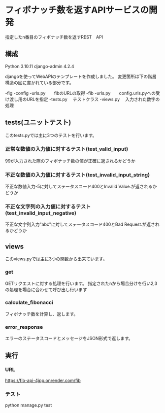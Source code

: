 # フィボナッチ数を返すAPIサービスの開発

指定したn番目のフィボナッチ数を返すREST　API

## 構成

Python 3.10.11
django-admin 4.2.4

djangoを使ってWebAPIのテンプレートを作成しました。
変更箇所は下の階層構造の図に書かれている部分です。


-fig
    -config
        -urls.py　　fibのURLの取得
    -fib
        -urls.py　　config.urls.pyへの受け渡し用のURLを指定
        -tests.py 　テストクラス
        -views.py 　入力された数字の処理


## tests(ユニットテスト)

このtests.pyでは主に3つのテストを行います。

### 正常な数値の入力値に対するテスト(test_valid_input)

99が入力された際のフィボナッチ数の値が正確に返されるかどうか

### 不正な数値の入力値に対するテスト(test_invalid_input_string)

不正な数値入力-5に対してステータスコード400とInvalid Value.が返されるかどうか

### 不正な文字列の入力値に対するテスト(test_invalid_input_negative)

不正な文字列入力"abc"に対してステータスコード400とBad Request.が返されるかどうか

## views

このviews.pyでは主に3つの関数から出来ています。

### get

GETリクエストに対する処理を行います。
指定されたnから場合分けを行い2,3の処理を場合に合わせて呼び出し行います

### calculate_fibonacci

フィボナッチ数を計算し、返します。

### error_response

エラーのステータスコードとメッセージをJSON形式で返します。


## 実行

### URL

https://fib-api-4jpp.onrender.com/fib

### テスト

python manage.py test 
